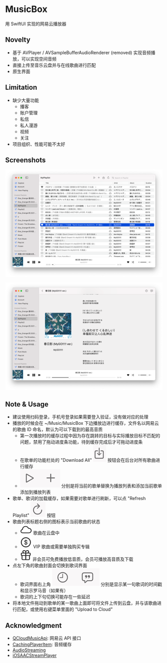 # MusicBox

用 SwiftUI 实现的网易云播放器

## Novelty

- 基于 AVPlayer / AVSampleBufferAudioRenderer (removed) 实现音频播放，可以实现空间音频
- 直接上传至音乐云盘并与在线歌曲进行匹配
- 原生界面

## Limitation

- 缺少大量功能
  - 播客
  - 账户管理
  - 私信
  - 私人漫游
  - 视频
  - 关注
- 项目组织、性能可能不太好

## Screenshots

![歌单](./Screenshots/playlist.png)

![歌词](./Screenshots/lyric.png)

## Note & Usage

- 建议使用扫码登录，手机号登录如果需要登入验证，没有做对应的处理
- 播放的时候会在 ~/Music/MusicBox 下边播放边进行缓存，文件名以网易云的歌曲 ID 命名，默认为可以下载到的最高音质
  - 第一次播放时的缓存过程中因为存在跳转的目标与实际播放目标不匹配的问题，禁用了拖动进度条功能，待到缓存完成后才可拖动进度条
  - 在歌单的功能栏处的 "Download All" ![Download ALl](./Screenshots/download_all.png) 按钮会在后台对所有歌曲进行缓存
  - ![play_all_add_all](./Screenshots/play_all_add_all.png) 分别是将当前的歌单替换为播放列表和添加当前歌单添加到播放列表
- 歌单、歌词的加载缓存，如果需要对歌单进行刷新，可以点 "Refresh Playlist" ![Refresh Playlist](./Screenshots/refresh_playlist.png) 按钮
- 歌曲列表标题右侧的图标表示当前歌曲的状态
  - ![cloud](./Screenshots/cloud.png) 歌曲在云盘中
  - ![dollar](./Screenshots/dollar.png) VIP 歌曲或需要单独购买专辑
  - ![gift](./Screenshots/gift.png) 非会员可免费播放低音质，会员可播放高音质及下载
- 点左下角的歌曲封面会切换到歌词界面
  - 歌词界面右上角 ![timestamp_roma](./Screenshots/timestamp_roma.png) 分别是显示某一句歌词的时间戳和显示罗马音（如果有）
  - 歌词的上下句切换可能存在一些延迟
- 将本地文件拖动到歌单的某一歌曲上面即可将文件上传到云盘，并与该歌曲进行匹配，或使用右键菜单里面的 "Upload to Cloud"

## Acknowledgment

- [QCloudMusicApi](https://github.com/s12mmm3/QCloudMusicApi): 网易云 API 接口
- [CachingPlayerItem](https://github.com/sukov/CachingPlayerItem): 音频缓存
- [AudioStreaming](https://github.com/dimitris-c/AudioStreaming)
- [iOSAACStreamPlayer](https://github.com/UFOooX/iOSAACStreamPlayer)
